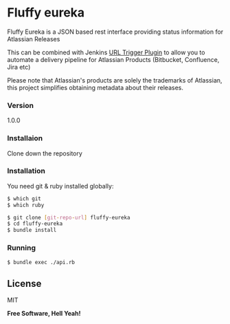# Fluffy eureka
Fluffy Eureka is a JSON based rest interface providing status information for Atlassian Releases

This can be combined with Jenkins [URL Trigger Plugin](https://wiki.jenkins-ci.org/display/JENKINS/URLTrigger+Plugin) to allow you to automate a delivery pipeline for Atlassian Products (Bitbucket, Confluence, Jira etc)

Please note that Atlassian's products are solely the trademarks of Atlassian, this project simplifies obtaining metadata about their releases.


### Version
1.0.0

### Installaion

Clone down the repository

### Installation

You need git & ruby installed globally:

```sh
$ which git
$ which ruby
```

```sh
$ git clone [git-repo-url] fluffy-eureka
$ cd fluffy-eureka
$ bundle install
```

### Running
```sh
$ bundle exec ./api.rb
```

License
----

MIT


**Free Software, Hell Yeah!**
